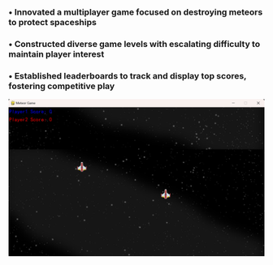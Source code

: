 ### •	Innovated a multiplayer game focused on destroying meteors to protect spaceships
### •	Constructed diverse game levels with escalating difficulty to maintain player interest
### •	Established leaderboards to track and display top scores, fostering competitive play


<img src="https://github.com/Tirth-2005/Meteor_Game/blob/master/resources/images/s1.png" />
